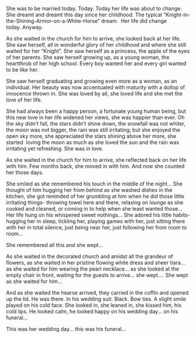 
She was to be married today. Today. Today her life was about to change. She dreamt and dreamt this day since her childhood. The typical “Knight-in-the-Shining-Armor-on-a-White-Horse” dream.  Her life did change today. Anyway.

As she waited in the church for him to arrive, she looked back at her life. She saw herself, all in wonderful glory of her childhood and where she still waited for her “Knight”. She saw herself as a princess, the apple of the eyes of her parents. She saw herself growing up, as a young woman, the heartthrob of her high school. Every boy wanted her and every girl wanted to be like her.

She saw herself graduating and growing even more as a woman, as an individual. Her beauty was now accentuated with maturity with a dollop of innocence thrown in. She was loved by all, she loved life and she met the love of her life.

She had always been a happy person, a fortunate young human being, but this new love in her life widened her views, she was happier than ever. Oh the sky didn’t fall, the stars didn’t shine down, the snowfall was not whiter, the moon was not bigger, the rain was still irritating; but she enjoyed the open sky more, she appreciated the stars shining above her more, she started  loving the moon as much as she loved the sun and the rain was irritating yet refreshing. She was in love. 

As she waited in the church for him to arrive, she reflected back on her life with him. Few months back, she moved in with him. And now she counted her those days.

She smiled as she remembered his touch in the middle of the night… She thought of him hugging her from behind as she washed dishes in the kitchen, she got reminded of her grumbling at him when he did those little irritating things- throwing towel here and there, relaxing on lounge as she cooked and cleaned, or coming in to help when she least wanted those…  Her life hung on his whispered sweet nothings… She adored his little habits- hugging her in sleep, tickling her, playing games with her, just sitting there with her in total silence, just being near her, just following her from room to room…

She remembered all this and she wept…

As she waited in the decorated church and amidst all the grandeur of flowers, as she waited in her pristine flowing white dress and sheer tiara… as she waited for him wearing the pearl necklace… as she looked at the empty chair in front, waiting for the guests to arrive… she wept…. She wept as she waited for him…

And as she waited the hearse arrived, they carried in the coffin and opened up the lid. He was there. In his wedding suit. Black. Bow ties. A slight smile played on his cold face. She looked in, she leaned in, she kissed him, his cold lips. He looked calm, he looked happy on his wedding day… on his funeral…

This was her wedding day… this was his funeral…